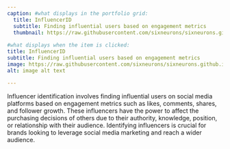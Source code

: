 ```yaml
---
caption: #what displays in the portfolio grid:
  title: InfluencerID
  subtitle: Finding influential users based on engagement metrics
  thumbnail: https://raw.githubusercontent.com/sixneurons/sixneurons.github.io/master/assets/img/portfolio/st%20(1).jpg
  
#what displays when the item is clicked:
title: InfluencerID
subtitle: Finding influential users based on engagement metrics
image: https://raw.githubusercontent.com/sixneurons/sixneurons.github.io/master/assets/img/portfolio/st%20(1).jpg
alt: image alt text

---
```


Influencer identification involves finding influential users on social media platforms based on engagement metrics such as likes, comments, shares, and follower growth. These influencers have the power to affect the purchasing decisions of others due to their authority, knowledge, position, or relationship with their audience. Identifying influencers is crucial for brands looking to leverage social media marketing and reach a wider audience.
